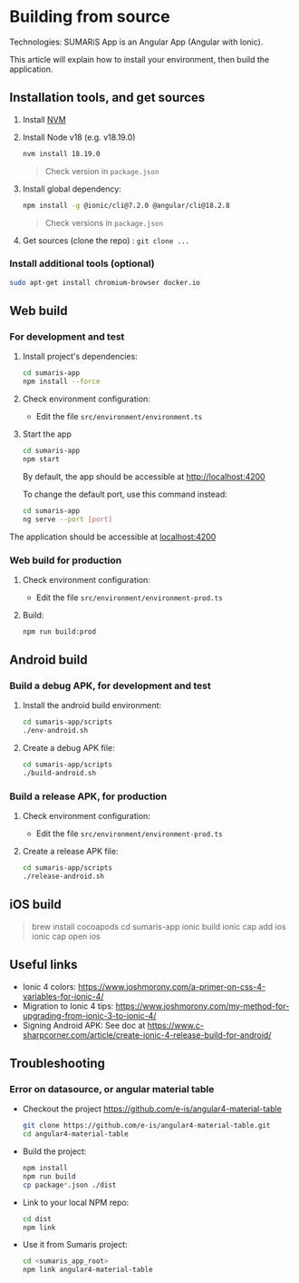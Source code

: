 # Building from source

Technologies: SUMARiS App is an Angular App (Angular with Ionic).

This article will explain how to install your environment, then build the application.

## Installation tools, and get sources

1. Install [NVM](https://github.com/nvm-sh/nvm)

2. Install Node v18 (e.g. v18.19.0)
   ```bash
   nvm install 18.19.0
   ```
   > Check version in `package.json`

3. Install global dependency: 
   ```bash
   npm install -g @ionic/cli@7.2.0 @angular/cli@18.2.8
   ```
   > Check versions in `package.json`

4. Get sources (clone the repo) : `git clone ...`

### Install additional tools (optional)

```bash
sudo apt-get install chromium-browser docker.io
```

## Web build

### For development and test

1. Install project's dependencies:
    ```bash
    cd sumaris-app
    npm install --force
    ```

2. Check environment configuration:

   - Edit the file `src/environment/environment.ts`
   
3. Start the app
    ```bash
    cd sumaris-app
    npm start
    ```
   By default, the app should be accessible at [http://localhost:4200](http://localhost:4200)
   
   To change the default port, use this command instead:
    
    ```bash
    cd sumaris-app
    ng serve --port [port]
    ```

The application should be accessible at [localhost:4200](http://localhost:4200)

### Web build for production

1. Check environment configuration:

   - Edit the file `src/environment/environment-prod.ts`

2. Build:
    ```bash
    npm run build:prod
    ```

## Android build 

### Build a debug APK, for development and test

1. Install the android build environment:
    ```bash
    cd sumaris-app/scripts
    ./env-android.sh
    ```

2. Create a debug APK file:
    ```bash
    cd sumaris-app/scripts
    ./build-android.sh
    ```

### Build a release APK, for production

1. Check environment configuration:

   - Edit the file `src/environment/environment-prod.ts`

2. Create a release APK file:
    ```bash
    cd sumaris-app/scripts
    ./release-android.sh
    ```

## iOS build

> brew install cocoapods
> cd sumaris-app
> ionic build
> ionic cap add ios
> ionic cap open ios

## Useful links

- Ionic 4 colors: https://www.joshmorony.com/a-primer-on-css-4-variables-for-ionic-4/
- Migration to Ionic 4 tips: https://www.joshmorony.com/my-method-for-upgrading-from-ionic-3-to-ionic-4/
- Signing Android APK: See doc at 
   https://www.c-sharpcorner.com/article/create-ionic-4-release-build-for-android/

## Troubleshooting

### Error on datasource, or angular material table

- Checkout the project https://github.com/e-is/angular4-material-table
  ```bash
  git clone https://github.com/e-is/angular4-material-table.git
  cd angular4-material-table
  ```
- Build the project: 
  ```bash
  npm install
  npm run build
  cp package*.json ./dist
  ```
- Link to your local NPM repo:
  ```bash
  cd dist
  npm link 
  ```
- Use it from Sumaris project:
  ```bash
  cd <sumaris_app_root>
  npm link angular4-material-table
  ```
